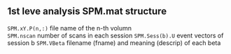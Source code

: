 ## 1st leve analysis SPM.mat structure
`SPM.xY.P(n,:)` file name of the n-th volumn  
`SPM.nscan` number of scans in each session
`SPM.Sess(b).U` event vectors of session b
`SPM.VBeta` filename (fname) and meaning (descrip) of each beta  
